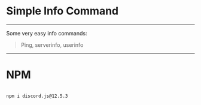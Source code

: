 # Simple Info Command

***

Some very easy info commands: 
> Ping, serverinfo, userinfo

***

# NPM 

```

npm i discord.js@12.5.3

```
